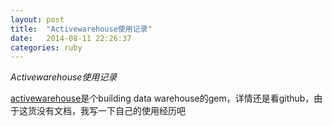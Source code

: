```yaml
---
layout: post
title:  "Activewarehouse使用记录"
date:   2014-08-11 22:26:37
categories: ruby
---
```


*Activewarehouse使用记录*

[activewarehouse](https://github.com/activewarehouse/activewarehouse)是个building data warehouse的gem，详情还是看github，由于这货没有文档，我写一下自己的使用经历吧

[jekyll-gh]: https://github.com/jekyll/jekyll
[jekyll]:    http://jekyllrb.com
